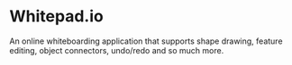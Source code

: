 # Whitepad.io

An online whiteboarding application that supports shape drawing, feature editing, object connectors, undo/redo and so much more.


